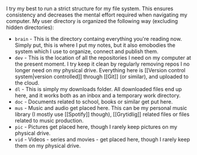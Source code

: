 I try my best to run a strict structure for my file system. This ensures consistency and decreases the mental effort required when navigating my computer. My user directory is organized the following way (excluding hidden directories):

- `brain` - This is the directory containg everything you're reading now. Simply put, this is where I put my notes, but it also emobodies the system which I use to organize, connect and publish them.
-  `dev` - This is the location of all the repositories I need on my computer at the present moment. I try keep it clean by regularly removing repos I no longer need on my physical drive. Everything here is [[Version control system|version controlled]] through [[Git]] (or similar), and uploaded to the cloud.
-  `dl` - This is simply my downloads folder. All downloaded files end up here, and it works both as an inbox and a temporary work directory.
-  `doc` - Documents related to school, books or similar get put here.
-  `mus` - Music and audio get placed here. This can be my personal music library (I mostly use [[Spotify]] though), [[Grytidlig]] related files or files related to music production.
-  `pic` - Pictures get placed here, though I rarely keep pictures on my physical drive.
-  `vid` - Videos - series and movies - get placed here, though I rarely keep them on my physical drive.